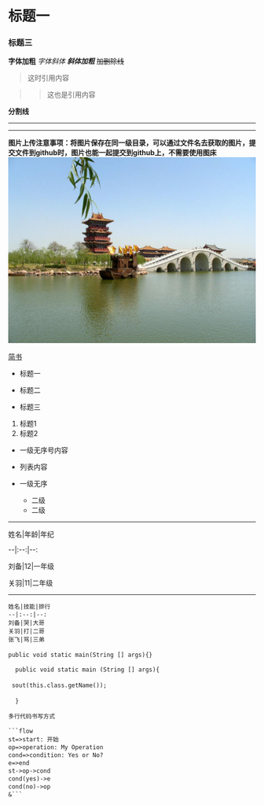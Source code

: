 # 标题一

### 标题三

**字体加粗**  *字体斜体*  ***斜体加粗***  ~~加删除线~~  

> 这时引用内容

> > 这也是引用内容

**分割线**

---

***
**图片上传注意事项：将图片保存在同一级目录，可以通过文件名去获取的图片，提交文件到github时，图片也能一起提交到github上，不需要使用图床**
![风景图](timg.jpg)

[简书](http://jianshu.com)

- 标题一

+ 标题二

* 标题三

1. 标题1
2. 标题2

* 一级无序号内容
* 列表内容

* 一级无序
  * 二级
  * 二级

___

姓名|年龄|年纪

--|:--:|--:

刘备|12|一年级

关羽|11|二年级 

___

```
姓名|技能|排行
--|:--:|--:
刘备|哭|大哥
关羽|打|二哥
张飞|骂|三弟
```

`public void static main(String [] args){}`

```
  public void static main (String [] args){

 sout(this.class.getName());

  }  
```



```
多行代码书写方式
```

```
​```flow
st=>start: 开始
op=>operation: My Operation
cond=>condition: Yes or No?
e=>end
st->op->cond
cond(yes)->e
cond(no)->op
&```
```

